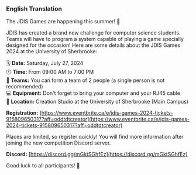 ### English Translation

The JDIS Games are happening this summer! 🤩

JDIS has created a brand new challenge for computer science students. Teams will have to program a system capable of playing a game specially designed for the occasion! Here are some details about the JDIS Games 2024 at the University of Sherbrooke:

🗓️ **Date:** Saturday, July 27, 2024  
🕐 **Time:** From 09:00 AM to 7:00 PM  
🤝 **Teams:** You can form a team of 2 people (a single person is not recommended)  
💻 **Equipment:** Don't forget to bring your computer and your RJ45 cable  
🏫 **Location:** Creation Studio at the University of Sherbrooke (Main Campus)

**Registration:** [https://www.eventbrite.ca/e/jdis-games-2024-tickets-915809650317?aff=oddtdtcreator](https://www.eventbrite.ca/e/jdis-games-2024-tickets-915809650317?aff=oddtdtcreator)

Places are limited, so register quickly! You will find more information after joining the new competition Discord server.

**Discord:** [https://discord.gg/mGktSGhfEz](https://discord.gg/mGktSGhfEz)

Good luck to all participants! 🚀